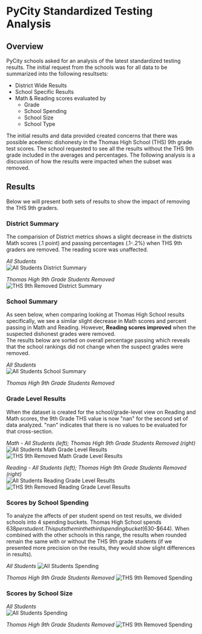 # PyCity Standardized Testing Analysis

## Overview

PyCity schools asked for an analysis of the latest standardized testing results.  The initial request from the schools was for all data to be summarized into the following resultsets:

* District Wide Results
* School Specific Results
* Math & Reading scores evaluated by
  * Grade
  * School Spending
  * School Size
  * School Type
  
The initial results and data provided created concerns that there was possible acedemic dishonesty in the Thomas High School (THS) 9th grade test scores. The school requested to see all the results without the THS 9th grade included in the averages and percentages. The following analysis is a discussion of how the results were impacted when the subset was removed.

## Results

Below we will present both sets of results to show the impact of removing the THS 9th graders.  

### District Summary

The comparision of District metrics shows a slight decrease in the districts Math scores (.1 point) and passing percentages (.1-.2%) when THS 9th graders are removed.  The reading score was unaffected.

*All Students*     
![All Students District Summary](Resources/district_summary.png)

*Thomas High 9th Grade Students Removed*  
![THS 9th Removed District Summary](Resources/district_summary_THS9_removed.png)

### School Summary

As seen below, when comparing looking at Thomas High School results specifically, we see a similar slight decrease in Math scores and percent passing in Math and Reading. However, **Reading scores improved** when the suspected dishonest grades were removed.    
The results below are sorted on overall percentage passing which reveals that the school rankings did not change when the suspect grades were removed.  

*All Students*     
![All Students School Summary](Resources/school_summary_sorted_overall_passing.png)

*Thomas High 9th Grade Students Removed*  


### Grade Level Results

When the dataset is created for the school/grade-level view on Reading and Math scores, the 9th Grade THS value is now "nan" for the second set of data analyzed.  "nan" indicates that there is no values to be evaluated for that cross-section.

*Math - All Students (left); Thomas High 9th Grade Students Removed (right)*  
![All Students Math Grade Level Results](Resources/school_math_by_grade.png) ![THS 9th Removed Math Grade Level Results](Resources/school_math_by_grade_THS9_removed.png)


*Reading - All Students (left); Thomas High 9th Grade Students Removed (right)*  
![All Students Reading Grade Level Results](Resources/school_reading_by_grade.png) ![THS 9th Removed Reading Grade Level Results](Resources/school_reading_by_grade_THS9_removed.png)

### Scores by School Spending

To analyze the affects of per student spend on test results, we divided schools into 4 spending buckets.  Thomas High School spends $638 per student.  This puts them in the third spending bucket ($630-$644).  When combined with the other schools in this range, the results when rounded remain the same with or without the THS 9th grade students (if we presented more precision on the results, they would show slight differences in results).

*All Students*
![All Students Spending](Resources/spending_ranges.png) 

*Thomas High 9th Grade Students Removed*
![THS 9th Removed Spending](Resources/spending_ranges_THS9_removed.png)

### Scores by School Size



*All Students*                  
![All Students Spending](Resources/school_size.png) 

*Thomas High 9th Grade Students Removed*
![THS 9th Removed Spending](Resources/school_size_THS9_removed.png)
